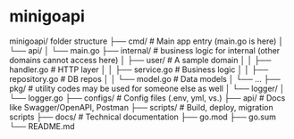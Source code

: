 # minigoapi

minigoapi/ folder structure
├── cmd/                # Main app entry (main.go is here)
│   └── api/
│       └── main.go
├── internal/           # business logic for internal (other domains cannot access here)
│   ├── user/           # A sample domain
│   │   ├── handler.go      # HTTP layer
│   │   ├── service.go      # Business logic
│   │   ├── repository.go   # DB repos
│   │   └── model.go        # Data models
│   └── ...
├── pkg/               # utility codes may be used for someone else as well
│   └── logger/
│       └── logger.go
├── configs/           # Config files (.env, yml, vs.)
├── api/               # Docs like Swagger/OpenAPI, Postman
├── scripts/           # Build, deploy, migration scripts
├── docs/              # Technical documentation
├── go.mod
├── go.sum
└── README.md